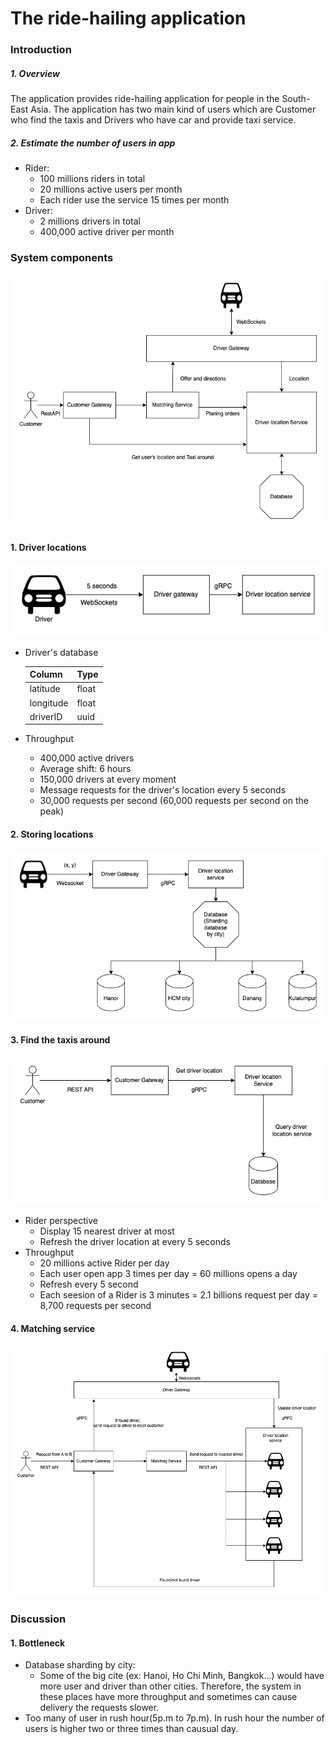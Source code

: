 
# The ride-hailing application 
### Introduction
##### 1. Overview
The application provides ride-hailing application for people in the South-East Asia. The application has two main kind of users which are Customer who find the taxis and Drivers who have car and provide taxi service.
##### 2. Estimate the number of users in app
- Rider: 
  - 100 millions riders in total
  - 20 millions active users per month
  - Each rider use the service 15 times per month
- Driver:
    - 2 millions drivers in total
    - 400,000 active driver per month
### System components
[![build](https://github.com/BachQuang/SkyMavis_Test/blob/master/2.%20System%20design/Images/Overview.png)](https://github.com/BachQuang/SkyMavis_Test/blob/master/2.%20System%20design/Images/Overview.png)
#### 1. Driver locations
[![driverLocation](https://github.com/BachQuang/SkyMavis_Test/blob/master/2.%20System%20design/Images/driver%20location.png)](https://github.com/BachQuang/SkyMavis_Test/blob/master/2.%20System%20design/Images/driver%20location.png)

- Driver's database

    | Column | Type |
    | ------ | ------ |
    | latitude | float |
    | longitude | float |
    | driverID | uuid |
- Throughput
    - 400,000 active drivers
    - Average shift: 6 hours
    - 150,000 drivers at every moment
    - Message requests for the driver's location every 5 seconds
    - 30,000 requests per second (60,000 requests per second on the peak)
#### 2. Storing locations
[![Storing locations](https://github.com/BachQuang/SkyMavis_Test/blob/master/2.%20System%20design/Images/Database%20for%20locator.png)](https://github.com/BachQuang/SkyMavis_Test/blob/master/2.%20System%20design/Images/Database%20for%20locator.png)

#### 3. Find the taxis around
[![Storing locations](https://github.com/BachQuang/SkyMavis_Test/blob/master/2.%20System%20design/Images/Taxi%20around.png)](https://github.com/BachQuang/SkyMavis_Test/blob/master/2.%20System%20design/Images/Taxi%20around.png)

- Rider perspective
    - Display 15 nearest driver at most
    - Refresh the driver location at every 5 seconds
- Throughput
    - 20 millions active Rider per day
    - Each user open app 3 times per day = 60 millions opens a day
    - Refresh every 5 second
    - Each seesion of a Rider is 3 minutes = 2.1 billions request per day = 8,700 requests per second
#### 4. Matching service
[![Storing locations](https://github.com/BachQuang/SkyMavis_Test/blob/master/2.%20System%20design/Images/Matching%20service.png)](https://github.com/BachQuang/SkyMavis_Test/blob/master/2.%20System%20design/Images/Matching%20service.png)

### Discussion
#### 1. Bottleneck
- Database sharding by city:
    - Some of the big cite (ex: Hanoi, Ho Chi Minh, Bangkok...) would have more user and driver than other cities. Therefore, the system in these places have more throughput and sometimes can cause delivery the requests slower.
- Too many of user in rush hour(5p.m to 7p.m). In rush hour the number of users is higher two or three times than causual day.
